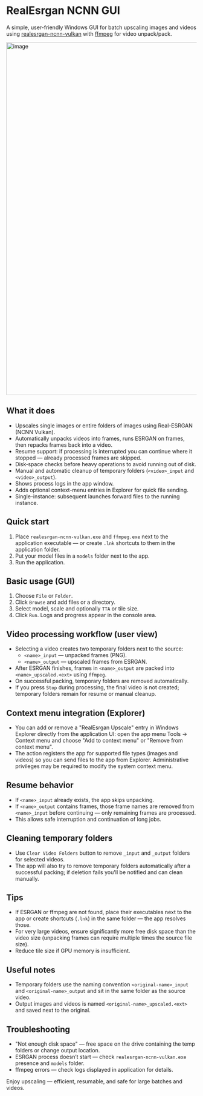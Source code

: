 # RealEsrgan NCNN GUI

A simple, user-friendly Windows GUI for batch upscaling images and videos using [realesrgan-ncnn-vulkan](https://github.com/xinntao/Real-ESRGAN-ncnn-vulkan) with [ffmpeg](https://www.ffmpeg.org/download.html) for video unpack/pack.

<img width="859" height="931" alt="image" src="https://github.com/user-attachments/assets/452472ea-4240-4db6-b56d-850cb5798c30" />

## What it does
- Upscales single images or entire folders of images using Real-ESRGAN (NCNN Vulkan).
- Automatically unpacks videos into frames, runs ESRGAN on frames, then repacks frames back into a video.
- Resume support: if processing is interrupted you can continue where it stopped — already processed frames are skipped.
- Disk‑space checks before heavy operations to avoid running out of disk.
- Manual and automatic cleanup of temporary folders (`<video>_input` and `<video>_output`).
- Shows process logs in the app window.
- Adds optional context-menu entries in Explorer for quick file sending.
- Single-instance: subsequent launches forward files to the running instance.

## Quick start
1. Place `realesrgan-ncnn-vulkan.exe` and `ffmpeg.exe` next to the application executable — or create `.lnk` shortcuts to them in the application folder.
2. Put your model files in a `models` folder next to the app.
3. Run the application.

## Basic usage (GUI)
1. Choose `File` or `Folder`.
2. Click `Browse` and add files or a directory.
3. Select model, scale and optionally `TTA` or tile size.
4. Click `Run`. Logs and progress appear in the console area.

## Video processing workflow (user view)
- Selecting a video creates two temporary folders next to the source:
  - `<name>_input` — unpacked frames (PNG).
  - `<name>_output` — upscaled frames from ESRGAN.
- After ESRGAN finishes, frames in `<name>_output` are packed into `<name>_upscaled.<ext>` using `ffmpeg`.
- On successful packing, temporary folders are removed automatically.
- If you press `Stop` during processing, the final video is not created; temporary folders remain for resume or manual cleanup.

## Context menu integration (Explorer)
- You can add or remove a "RealEsrgan Upscale" entry in Windows Explorer directly from the application UI: open the app menu Tools → Context menu and choose "Add to context menu" or "Remove from context menu".  
- The action registers the app for supported file types (images and videos) so you can send files to the app from Explorer. Administrative privileges may be required to modify the system context menu.

## Resume behavior
- If `<name>_input` already exists, the app skips unpacking.
- If `<name>_output` contains frames, those frame names are removed from `<name>_input` before continuing — only remaining frames are processed.
- This allows safe interruption and continuation of long jobs.

## Cleaning temporary folders
- Use `Clear Video Folders` button to remove `_input` and `_output` folders for selected videos.
- The app will also try to remove temporary folders automatically after a successful packing; if deletion fails you'll be notified and can clean manually.

## Tips
- If ESRGAN or ffmpeg are not found, place their executables next to the app or create shortcuts (`.lnk`) in the same folder — the app resolves those.
- For very large videos, ensure significantly more free disk space than the video size (unpacking frames can require multiple times the source file size).
- Reduce tile size if GPU memory is insufficient.

## Useful notes
- Temporary folders use the naming convention `<original-name>_input` and `<original-name>_output` and sit in the same folder as the source video.
- Output images and videos is named `<original-name>_upscaled.<ext>` and saved next to the original.

## Troubleshooting
- "Not enough disk space" — free space on the drive containing the temp folders or change output location.
- ESRGAN process doesn’t start — check `realesrgan-ncnn-vulkan.exe` presence and `models` folder.
- ffmpeg errors — check logs displayed in application for details.

Enjoy upscaling — efficient, resumable, and safe for large batches and videos.

